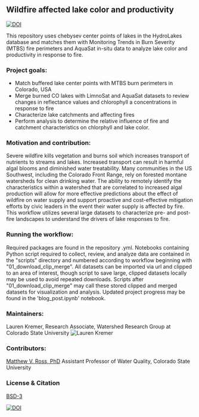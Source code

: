 
## Wildfire affected lake color and productivity

[![DOI](https://zenodo.org/badge/361258764.svg)](https://zenodo.org/badge/latestdoi/361258764)


This repository uses chebysev center points of lakes in the HydroLakes database and matches them with Monitoring Trends in Burn Severity (MTBS) fire perimeters and AquaSat in-situ data to analyze lake color and productivity in response to fire.

### Project goals:
    
   * Match buffered lake center points with MTBS burn perimeters in Colorado, USA
   * Merge burned CO lakes with LimnoSat and AquaSat datasets to review changes in reflectance values and chlorophyll a concentrations in response to fire
   * Characterize lake catchments and affecting fires
   * Perform analysis to determine the relative influence of fire and catchment characteristics on chlorphyll and lake color. 
    
### Motivation and contribution:
    
   Severe wildfire kills vegetation and burns soil which increases transport of nutrients to streams and lakes. 
Increased transport can result in harmful algal blooms and diminished water treatability. Many communities in the US Southwest, 
including the Colorado Front Range, rely on forested montane watersheds for clean drinking water. The ability to 
remotely identify the characteristics within a watershed that are correlated to increased algal production will allow 
for more effective predictions about the effect of wildfire on water supply and support proactive and cost-effective 
mitigation efforts by civic leaders in the event their water supply is affected by fire. This workflow utilizes several 
large datasets to characterize pre- and post-fire landscapes to understand the drivers of lake responses to fire.

### Running the workflow:
    
   Required packages are found in the repository .yml. Notebooks containing Python script required to collect, review, and analyze data are contained in the "scripts" directory and numbered according to workflow beginning with "01_download_clip_merge".  All datasets can be imported via url and clipped to an area of interest, though script to save large, clipped datasets locally may be used to avoid repeated downloads. Scripts after "01_download_clip_merge" may call these stored clipped and merged datasets for visualization and analysis. Updated project progress may be found in the 'blog_post.ipynb' notebook.

### Maintainers:
Lauren Kremer, 
Research Associate, 
Watershed Research Group at Colorado State University
![Lauren Kremer](https://avatars.githubusercontent.com/u/70210769?v=4)
     
### Contributors:
[Matthew V. Ross, PhD](https://matthewrvross.com)
Assistant Professor of Water Quality, Colorado State University

### License & Citation    

[BSD-3](https://github.com/earthlab/earthpy/blob/main/LICENSE)

[![DOI](https://zenodo.org/badge/361258764.svg)](https://zenodo.org/badge/latestdoi/361258764)
